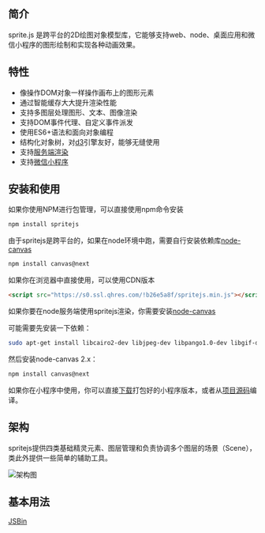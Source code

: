 <style>
#demo-quickStart {
  width: 100%;
  padding-bottom: 26%;
}
</style>

## 简介

sprite.js 是跨平台的2D绘图对象模型库，它能够支持web、node、桌面应用和微信小程序的图形绘制和实现各种动画效果。

## 特性

- 像操作DOM对象一样操作画布上的图形元素
- 通过智能缓存大大提升渲染性能
- 支持多图层处理图形、文本、图像渲染
- 支持DOM事件代理、自定义事件派发
- 使用ES6+语法和面向对象编程
- 结构化对象树，对[d3](https://github.com/d3/d3)引擎友好，能够无缝使用
- 支持[服务端渲染](#server-side-render)
- 支持[微信小程序](https://github.com/spritejs/sprite-wxapp)

## 安装和使用

如果你使用NPM进行包管理，可以直接使用npm命令安装

```bash
npm install spritejs
```

由于spritejs是跨平台的，如果在node环境中跑，需要自行安装依赖库[node-canvas](https://github.com/Automattic/node-canvas)

```bash
npm install canvas@next
```

如果你在浏览器中直接使用，可以使用CDN版本

```html
<script src="https://s0.ssl.qhres.com/!b26e5a8f/spritejs.min.js"></script>
```

如果你要在node服务端使用spritejs渲染，你需要安装[node-canvas](https://github.com/Automattic/node-canvas)

可能需要先安装一下依赖：

```bash
sudo apt-get install libcairo2-dev libjpeg-dev libpango1.0-dev libgif-dev build-essential g++
```

然后安装node-canvas 2.x：

```bash
npm install canvas@next
```

如果你在小程序中使用，你可以直接[下载](https://s5.ssl.qhres.com/!5cceaaaa/sprite-wxapp.js)打包好的小程序版本，或者从[项目源码](https://github.com/spritejs/sprite-core)编译。

## 架构

spritejs提供四类基础精灵元素、图层管理和负责协调多个图层的场景（Scene），类此外提供一些简单的辅助工具。

![架构图](/res/spritejs-design1.svg)

## 基本用法 
[JSBin](https://code.h5jun.com/sedam/edit?js,output)

<!-- demo: quickStart -->

<div id="demo-quickStart" style="position:relative"></div>


<script src="/js/instruction.js"></script>
